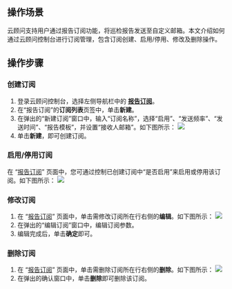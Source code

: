 ## 操作场景
云顾问支持用户通过报告订阅功能，将巡检报告发送至自定义邮箱。本文介绍如何通过云顾问控制台进行订阅管理，包含订阅创建、启用/停用、修改及删除操作。


## 操作步骤

### 创建订阅
1. 登录云顾问控制台，选择左侧导航栏中的 **[报告订阅](https://console.cloud.tencent.com/advisor/subscribe)**。
2. 在“报告订阅”的**订阅列表**页签中，单击**新建**。
3. 在弹出的“新建订阅”窗口中，输入“订阅名称”，选择“启用”、“发送频率”、“发送时间”、“报告模板”，并设置“接收人邮箱”。如下图所示：
![](https://qcloudimg.tencent-cloud.cn/raw/0e777f973a7175923ad3d751cc20f49d.png)
4. 单击**新建**，即可创建订阅。


### 启用/停用订阅
在 “[报告订阅](https://console.cloud.tencent.com/advisor/subscribe)” 页面中，您可通过控制已创建订阅中“是否启用”来启用或停用该订阅。如下图所示：
![](https://qcloudimg.tencent-cloud.cn/raw/4ccc9c4d40b5e4747b1b96bbf705756c.png)


### 修改订阅
1. 在 “[报告订阅](https://console.cloud.tencent.com/advisor/subscribe)” 页面中，单击需修改订阅所在行右侧的**编辑**。如下图所示：
![](https://qcloudimg.tencent-cloud.cn/raw/c3c41a331765928f01f3e285ebae04eb.png)
2. 在弹出的“编辑订阅”窗口中，编辑订阅参数。
3. 编辑完成后，单击**确定**即可。


### 删除订阅
1. 在 “[报告订阅](https://console.cloud.tencent.com/advisor/subscribe)” 页面中，单击需删除订阅所在行右侧的**删除**。如下图所示：
![](https://qcloudimg.tencent-cloud.cn/raw/f3399f74f299b169c706fe3a20f06e60.png)
2. 在弹出的确认窗口中，单击**删除**即可删除该订阅。
